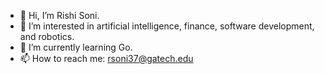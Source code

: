 - 👋 Hi, I’m Rishi Soni.
- 👀 I’m interested in artificial intelligence, finance, software development, and robotics.
- 🌱 I’m currently learning Go.
- 📫 How to reach me: rsoni37@gatech.edu

<!---
rishiso/rishiso is a ✨ special ✨ repository because its `README.md` (this file) appears on your GitHub profile.
You can click the Preview link to take a look at your changes.
--->
